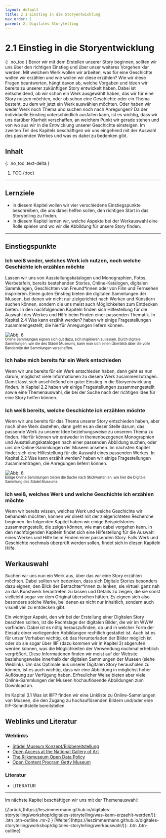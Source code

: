 ```yaml
---
layout: default
title: 2.1 Einstieg in die Storyentwicklung
nav_order: 1
parent: 2. Digitales Storytelling
---
```


# 2.1 Einstieg in die Storyentwicklung
{: .no_toc }
Bevor wir mit dem Erstellen unserer Story beginnen, sollten wir uns über den richtigen Einstieg und über unser weiteres Vorgehen klar werden. Mit welchem Werk wollen wir arbeiten, was für eine Geschichte wollen wir erzählen und wie wollen wir diese erzählen?
Wie wir diese Fragen beantworten, hängt davon ab, welche Vorgaben und Ideen wir bereits zu unserer zukünftigen Story entwickelt haben. Dabei ist entscheidend, ob wir schon ein Werk ausgewählt haben, das wir für eine Story nutzen möchten, oder ob schon eine Geschichte oder ein Thema besteht, zu dem wir jetzt ein Werk auswählen möchten. Oder haben wir weder Werk noch Thema und suchen noch nach Anregungen?
Da der individuelle Einstieg unterschiedlich ausfallen kann, ist es wichtig, dass wir uns darüber Klarheit verschaffen, an welchem Punkt wir gerade stehen und von wo aus wir in die Entwicklung unserer Geschichte einsteigen.
Im zweiten Teil des Kapitels beschäftigen wir uns eingehend mit der Auswahl des passenden Werkes und was es dabei zu bedenken gibt.

## Inhalt
{: .no_toc .text-delta }

1. TOC
{:toc}

---

## Lernziele
- In diesem Kapitel wollen wir vier verschiedene Einstiegspunkte beschreiben, die uns dabei helfen sollen, den richtigen Start in das Storytelling zu finden.
- In diesem Kapitel lernen wir, welche Aspekte bei der Werkauswahl eine Rolle spielen und wo wir die Abbildung für unsere Story finden.

---

## Einstiegspunkte

### Ich weiß weder, welches Werk ich nutzen, noch welche Geschichte ich erzählen möchte
Lassen wir uns von Ausstellungskatalogen und Monographien, Fotos, Werbetafeln, bereits bestehenden Stories, Online-Katalogen, digitalen Sammlungen, Geschichten von Freund*innen oder von Film und Fernsehen inspirieren. Einen guten Einstieg bieten die digitalen Sammlungen der Museen, bei denen wir nicht nur zielgerichtet nach Werken und Künstlern suchen können, sondern die uns meist auch Möglichkeiten zum Entdecken bieten. In den nachfolgenden Kapiteln finden sich Hilfestellung für die Auswahl des Werkes und Hilfe beim Finden einer passenden Thematik. In Kapitel 2.4 Was kann erzählt werden? haben wir einige Fragestellungen zusammengestellt, die hierfür Anregungen liefern können.

![Abb. 6](https://cdn.lesliepzimmermann.de/storytelling/2-1-1_Digitale-Sammlung-Staedel.jpg)
<p style="font-size: 0.8em;margin-top:-15px;"> Online Sammlungen eignen sich gut dazu, sich inspirieren zu lassen. Durch digitale Sammlungen, wie die des Städel Museums, kann man sich einen Überblick über die volle Bandbreite der Sammlungen verschaffen.
</p>

### Ich habe mich bereits für ein Werk entschieden
Wenn wir uns bereits für ein Werk entschieden haben, dann geht es nun darum, möglichst viele Informationen zu diesem Werk zusammenzutragen. Damit lässt sich anschließend ein guter Einstieg in die Storyentwicklung finden. In Kapitel 2.2 haben wir einige Fragestellungen zusammengestellt sowie eine Themenauswahl, die bei der Suche nach der richtigen Idee für eine Story helfen können.

### Ich weiß bereits, welche Geschichte ich erzählen möchte
Wenn wir uns bereits für das Thema unserer Story entschieden haben, aber noch ohne Werk dastehen, dann geht es an dieser Stelle darum, das passende Werk zu unserer Idee beziehungsweise zu unserem Thema zu finden. Hierfür können wir entweder in themenbezogenen Monographien und Ausstellungskatalogen nach einer passenden Abbildung suchen, oder uns die Online-Sammlungen der Museen ansehen. Im nächsten Kapitel findet sich eine Hilfestellung für die Auswahl eines passenden Werkes. In Kapitel 2.2 Was kann erzählt werden? haben wir einige Fragestellungen zusammentragen, die Anregungen liefern können.

![Abb. 6](https://cdn.lesliepzimmermann.de/storytelling/2-1-2_Digitale-Sammlung-Staedel-Liebe.jpg)
<p style="font-size: 0.8em;margin-top:-15px;">Einige Online Sammlungen bieten die Suche nach Stichworten an, wie hier die Digitale Sammlung des Städel Museums.</p>

### Ich weiß, welches Werk und welche Geschichte ich erzählen möchte
Wenn wir bereits wissen, welches Werk und welche Geschichte wir behandeln möchten, können wir direkt mit der zielgerichteten Recherche beginnen. Im folgenden Kapitel haben wir einige Beispielstories zusammengestellt, die zeigen können, wie man dabei vorgehen kann. In den nachfolgenden Kapiteln findet sich eine Hilfestellung für die Auswahl eines Werkes und Hilfe beim Finden einer passenden Story. Falls Werk und Geschichte nochmals überprüft werden sollen, findet sich in diesen Kapiteln Hilfe.

## Werkauswahl
Suchen wir uns nun ein Werk aus, über das wir eine Story erzählen möchten. Dabei sollten wir bedenken, dass sich Digitale Stories besonders dazu eignen, den Blick der Betrachter*innen zu lenken, sie virtuell ganz nah an das Kunstwerk herantreten zu lassen und Details zu zeigen, die sie sonst vielleicht sogar vor dem Original übersehen hätten. Es eignen sich also besonders solche Werke, bei denen es nicht nur inhaltlich, sondern auch visuell viel zu entdecken gibt.

Ein wichtiger Aspekt, den wir bei der Erstellung einer Digitalen Story beachten sollten, ist die Rechtslage der digitalen Bilder, die wir im WWW vorfinden. Dabei ist es nötig herauszufinden, ob und in welcher Form der Einsatz einer vorliegenden Abbildungen rechtlich gestattet ist. Auch ist es für unser Vorhaben wichtig, ob das Herunterladen der Bilder möglich ist oder ob sie sogar über IIIF (dazu kommen wir in Kapitel 3) abgerufen werden können, was die Möglichkeiten der Verwendung nochmal erheblich vergrößert. Diese Informationen finden wir meist auf der Website beziehungsweise innerhalb der digitalen Sammlungen der Museen (siehe Weblink). Um das Optimale aus unserer Digitalen Story herausholen zu können, ist es auch wichtig, dass wir eine Abbildung in möglichst hoher Auflösung zur Verfügung haben. Erfreulicher Weise bieten aber viele Online-Sammlungen der Museen hochauflösende Abbildungen zum Download an.

Im Kapitel 3.1 Was ist IIIF? finden wir eine Linkliste zu Online-Sammlungen von Museen, die den Zugang zu hochauflösenden Bildern und/oder eine IIIF-Schnittstelle bereitstellen.

## Weblinks und Literatur
### Weblinks
- [Städel Museum Konzept/Bildbereitstellung](https://sammlung.staedelmuseum.de/de/konzept)
- [Open Access at the National Gallery of Art](https://www.nga.gov/notices/open-access-policy.html)
- [The Rijksmuseum Open Data Policy](https://www.rijksmuseum.nl/en/data/policy)
- [Open Content Program Getty Museum](https://www.getty.edu/about/whatwedo/opencontent.html)

### Literatur
- LITERATUR

---

Im nächste Kapitel beschäftigen wir uns mit der Themenauswahl:

<span class="fs-8">
[Zurück](https://leszimmermann.github.io/digitales-storytelling/workshop/digitales-storytelling/was-kann-erzaehlt-werden/){: .btn .btn-outline .mr-2 } 
</span>
<span class="fs-8">
[Weiter](https://leszimmermann.github.io/digitales-storytelling/workshop/digitales-storytelling/werkauswahl/){: .btn .btn-outline}
</span>